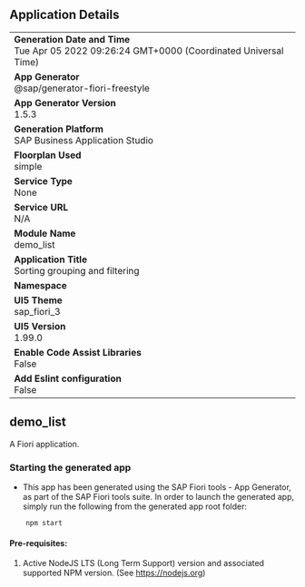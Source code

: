 ## Application Details
|               |
| ------------- |
|**Generation Date and Time**<br>Tue Apr 05 2022 09:26:24 GMT+0000 (Coordinated Universal Time)|
|**App Generator**<br>@sap/generator-fiori-freestyle|
|**App Generator Version**<br>1.5.3|
|**Generation Platform**<br>SAP Business Application Studio|
|**Floorplan Used**<br>simple|
|**Service Type**<br>None|
|**Service URL**<br>N/A
|**Module Name**<br>demo_list|
|**Application Title**<br>Sorting grouping and filtering|
|**Namespace**<br>|
|**UI5 Theme**<br>sap_fiori_3|
|**UI5 Version**<br>1.99.0|
|**Enable Code Assist Libraries**<br>False|
|**Add Eslint configuration**<br>False|

## demo_list

A Fiori application.

### Starting the generated app

-   This app has been generated using the SAP Fiori tools - App Generator, as part of the SAP Fiori tools suite.  In order to launch the generated app, simply run the following from the generated app root folder:

```
    npm start
```

#### Pre-requisites:

1. Active NodeJS LTS (Long Term Support) version and associated supported NPM version.  (See https://nodejs.org)


